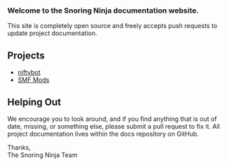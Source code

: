 ### Welcome to the Snoring Ninja documentation website.
This site is completely open source and freely accepts push requests to update project documentation.
 
Projects
---

 * [niftybot](niftybot)
 * [SMF Mods](smf)  
 
Helping Out
---

 We encourage you to look around, and if you find anything that is out of date, missing, or something else, please submit
 a pull request to fix it. All project documentation lives within the docs repository on GitHub.  
 
  Thanks,  
 The Snoring Ninja Team